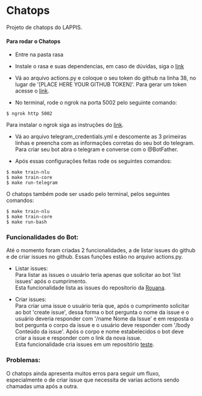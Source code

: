 # Chatops

Projeto de chatops do LAPPIS.

#### Para rodar o Chatops
 * Entre na pasta rasa
 * Instale o rasa e suas dependencias, em caso de dúvidas, siga o <a href="http://rasa.com/docs/core/installation/">link</a>
 * Vá ao arquivo actions.py e coloque o seu token do github na linha 38, no lugar de '[PLACE HERE YOUR GITHUB TOKEN]'. Para gerar um token acesse o <a href="https://github.com/settings/tokens">link</a>.

 * No terminal, rode o ngrok na porta 5002 pelo seguinte comando:
 ```
 $ ngrok http 5002
 ```
Para instalar o ngrok siga as instruções do <a href="https://ngrok.com/download">link</a>.

* Vá ao arquivo telegram_credentials.yml e descomente as 3 primeiras linhas e preencha com as informações corretas do seu bot do telegram. Para criar seu bot abra o telegram e converse com o @BotFather.

* Após essas configurações feitas rode os seguintes comandos:
```
$ make train-nlu
$ make train-core
$ make run-telegram
```

O chatops também pode ser usado pelo terminal, pelos seguintes comandos:
```
$ make train-nlu
$ make train-core
$ make run-bash
```

### Funcionalidades do Bot:

Até o momento foram criadas 2 funcionalidades, a de listar issues do github e de criar issues no github. Essas funções estão no arquivo actions.py.

* Listar issues:  
Para listar as issues o usuário teria apenas que solicitar ao bot 'list issues' após o cumprimento.  
Esta funcionalidade lista as issues do repositorio da <a href="https://github.com/lappis-unb/rouana">Rouana</a>.

* Criar issues:  
Para criar uma issue o usuário teria que, após o cumprimento solicitar ao bot 'create issue', dessa forma o bot pergunta o nome da issue e o usuário deveria responder com '/name Nome da Issue' e em resposta o bot pergunta o corpo da issue e o usuário deve responder com '/body Conteúdo da issue'. Após o corpo e nome estabelecidos o bot deve criar a issue e responder com o link da nova issue.  
Esta funcionalidade cria issues em um repositório <a href="https://github.com/gabibguedes/teste">teste</a>.

### Problemas:

O chatops ainda apresenta muitos erros para seguir um fluxo, especialmente o de criar issue que necessita de varias actions sendo chamadas uma após a outra.

